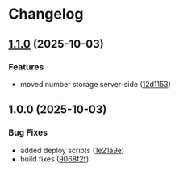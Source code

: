 # Changelog

## [1.1.0](https://github.com/HCL-CDP-TA/ussd-emulator/compare/v1.0.0...v1.1.0) (2025-10-03)


### Features

* moved number storage server-side ([12d1153](https://github.com/HCL-CDP-TA/ussd-emulator/commit/12d1153cdb835213010fd2cc75dfa0e3d264d97e))

## 1.0.0 (2025-10-03)


### Bug Fixes

* added deploy scripts ([1e21a9e](https://github.com/HCL-CDP-TA/ussd-emulator/commit/1e21a9e5482edd29ee9a740ffc1c98333471ae97))
* build fixes ([9068f2f](https://github.com/HCL-CDP-TA/ussd-emulator/commit/9068f2fe155ca3885d4660b3a34b03fa9a01c0f1))
